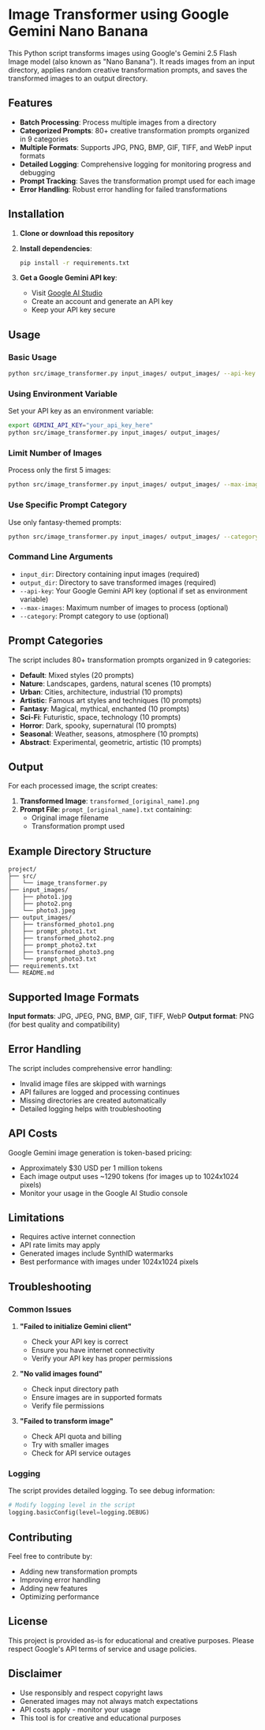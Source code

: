 # Image Transformer using Google Gemini Nano Banana

This Python script transforms images using Google's Gemini 2.5 Flash Image model (also known as "Nano Banana"). It reads images from an input directory, applies random creative transformation prompts, and saves the transformed images to an output directory.

## Features

- **Batch Processing**: Process multiple images from a directory
- **Categorized Prompts**: 80+ creative transformation prompts organized in 9 categories
- **Multiple Formats**: Supports JPG, PNG, BMP, GIF, TIFF, and WebP input formats
- **Detailed Logging**: Comprehensive logging for monitoring progress and debugging
- **Prompt Tracking**: Saves the transformation prompt used for each image
- **Error Handling**: Robust error handling for failed transformations

## Installation

1. **Clone or download this repository**

2. **Install dependencies**:
   ```bash
   pip install -r requirements.txt
   ```

3. **Get a Google Gemini API key**:
   - Visit [Google AI Studio](https://aistudio.google.com/)
   - Create an account and generate an API key
   - Keep your API key secure

## Usage

### Basic Usage

```bash
python src/image_transformer.py input_images/ output_images/ --api-key YOUR_API_KEY
```

### Using Environment Variable

Set your API key as an environment variable:

```bash
export GEMINI_API_KEY="your_api_key_here"
python src/image_transformer.py input_images/ output_images/
```

### Limit Number of Images

Process only the first 5 images:

```bash
python src/image_transformer.py input_images/ output_images/ --max-images 5
```

### Use Specific Prompt Category

Use only fantasy-themed prompts:

```bash
python src/image_transformer.py input_images/ output_images/ --category fantasy
```

### Command Line Arguments

- `input_dir`: Directory containing input images (required)
- `output_dir`: Directory to save transformed images (required)
- `--api-key`: Your Google Gemini API key (optional if set as environment variable)
- `--max-images`: Maximum number of images to process (optional)
- `--category`: Prompt category to use (optional)

## Prompt Categories

The script includes 80+ transformation prompts organized in 9 categories:

- **Default**: Mixed styles (20 prompts)
- **Nature**: Landscapes, gardens, natural scenes (10 prompts)
- **Urban**: Cities, architecture, industrial (10 prompts)
- **Artistic**: Famous art styles and techniques (10 prompts)
- **Fantasy**: Magical, mythical, enchanted (10 prompts)
- **Sci-Fi**: Futuristic, space, technology (10 prompts)
- **Horror**: Dark, spooky, supernatural (10 prompts)
- **Seasonal**: Weather, seasons, atmosphere (10 prompts)
- **Abstract**: Experimental, geometric, artistic (10 prompts)


## Output

For each processed image, the script creates:

1. **Transformed Image**: `transformed_[original_name].png`
2. **Prompt File**: `prompt_[original_name].txt` containing:
   - Original image filename
   - Transformation prompt used

## Example Directory Structure

```
project/
├── src/
│   └── image_transformer.py
├── input_images/
│   ├── photo1.jpg
│   ├── photo2.png
│   └── photo3.jpeg
├── output_images/
│   ├── transformed_photo1.png
│   ├── prompt_photo1.txt
│   ├── transformed_photo2.png
│   ├── prompt_photo2.txt
│   ├── transformed_photo3.png
│   └── prompt_photo3.txt
├── requirements.txt
└── README.md
```

## Supported Image Formats

**Input formats**: JPG, JPEG, PNG, BMP, GIF, TIFF, WebP
**Output format**: PNG (for best quality and compatibility)

## Error Handling

The script includes comprehensive error handling:

- Invalid image files are skipped with warnings
- API failures are logged and processing continues
- Missing directories are created automatically
- Detailed logging helps with troubleshooting

## API Costs

Google Gemini image generation is token-based pricing:
- Approximately $30 USD per 1 million tokens
- Each image output uses ~1290 tokens (for images up to 1024x1024 pixels)
- Monitor your usage in the Google AI Studio console

## Limitations

- Requires active internet connection
- API rate limits may apply
- Generated images include SynthID watermarks
- Best performance with images under 1024x1024 pixels

## Troubleshooting

### Common Issues

1. **"Failed to initialize Gemini client"**
   - Check your API key is correct
   - Ensure you have internet connectivity
   - Verify your API key has proper permissions

2. **"No valid images found"**
   - Check input directory path
   - Ensure images are in supported formats
   - Verify file permissions

3. **"Failed to transform image"**
   - Check API quota and billing
   - Try with smaller images
   - Check for API service outages

### Logging

The script provides detailed logging. To see debug information:

```python
# Modify logging level in the script
logging.basicConfig(level=logging.DEBUG)
```

## Contributing

Feel free to contribute by:
- Adding new transformation prompts
- Improving error handling
- Adding new features
- Optimizing performance

## License

This project is provided as-is for educational and creative purposes. Please respect Google's API terms of service and usage policies.

## Disclaimer

- Use responsibly and respect copyright laws
- Generated images may not always match expectations
- API costs apply - monitor your usage
- This tool is for creative and educational purposes
